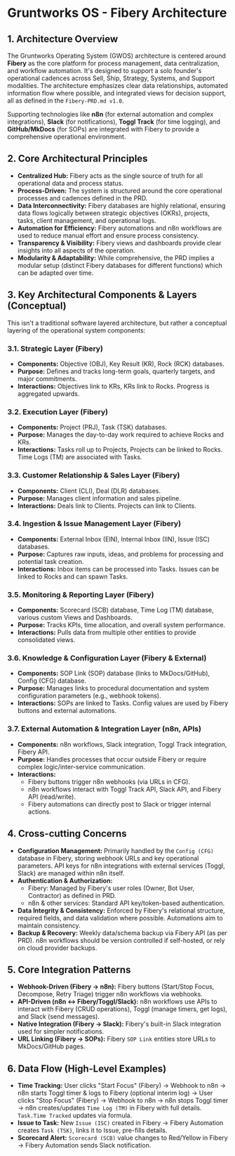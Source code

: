 # Gruntworks OS - Fibery Architecture

## 1. Architecture Overview

The Gruntworks Operating System (GWOS) architecture is centered around **Fibery** as the core platform for process management, data centralization, and workflow automation. It's designed to support a solo founder's operational cadences across Sell, Ship, Strategy, Systems, and Support modalities. The architecture emphasizes clear data relationships, automated information flow where possible, and integrated views for decision support, all as defined in the `Fibery-PRD.md v1.0`.

Supporting technologies like **n8n** (for external automation and complex integrations), **Slack** (for notifications), **Toggl Track** (for time logging), and **GitHub/MkDocs** (for SOPs) are integrated with Fibery to provide a comprehensive operational environment.

## 2. Core Architectural Principles

*   **Centralized Hub:** Fibery acts as the single source of truth for all operational data and process status.
*   **Process-Driven:** The system is structured around the core operational processes and cadences defined in the PRD.
*   **Data Interconnectivity:** Fibery databases are highly relational, ensuring data flows logically between strategic objectives (OKRs), projects, tasks, client management, and operational logs.
*   **Automation for Efficiency:** Fibery automations and n8n workflows are used to reduce manual effort and ensure process consistency.
*   **Transparency & Visibility:** Fibery views and dashboards provide clear insights into all aspects of the operation.
*   **Modularity & Adaptability:** While comprehensive, the PRD implies a modular setup (distinct Fibery databases for different functions) which can be adapted over time.

## 3. Key Architectural Components & Layers (Conceptual)

This isn't a traditional software layered architecture, but rather a conceptual layering of the operational system components:

### 3.1. Strategic Layer (Fibery)
*   **Components:** Objective (OBJ), Key Result (KR), Rock (RCK) databases.
*   **Purpose:** Defines and tracks long-term goals, quarterly targets, and major commitments.
*   **Interactions:** Objectives link to KRs, KRs link to Rocks. Progress is aggregated upwards.

### 3.2. Execution Layer (Fibery)
*   **Components:** Project (PRJ), Task (TSK) databases.
*   **Purpose:** Manages the day-to-day work required to achieve Rocks and KRs.
*   **Interactions:** Tasks roll up to Projects, Projects can be linked to Rocks. Time Logs (TM) are associated with Tasks.

### 3.3. Customer Relationship & Sales Layer (Fibery)
*   **Components:** Client (CLI), Deal (DLR) databases.
*   **Purpose:** Manages client information and sales pipeline.
*   **Interactions:** Deals link to Clients. Projects can link to Clients.

### 3.4. Ingestion & Issue Management Layer (Fibery)
*   **Components:** External Inbox (EIN), Internal Inbox (IIN), Issue (ISC) databases.
*   **Purpose:** Captures raw inputs, ideas, and problems for processing and potential task creation.
*   **Interactions:** Inbox items can be processed into Tasks. Issues can be linked to Rocks and can spawn Tasks.

### 3.5. Monitoring & Reporting Layer (Fibery)
*   **Components:** Scorecard (SCB) database, Time Log (TM) database, various custom Views and Dashboards.
*   **Purpose:** Tracks KPIs, time allocation, and overall system performance.
*   **Interactions:** Pulls data from multiple other entities to provide consolidated views.

### 3.6. Knowledge & Configuration Layer (Fibery & External)
*   **Components:** SOP Link (SOP) database (links to MkDocs/GitHub), Config (CFG) database.
*   **Purpose:** Manages links to procedural documentation and system configuration parameters (e.g., webhook tokens).
*   **Interactions:** SOPs are linked to Tasks. Config values are used by Fibery buttons and external automations.

### 3.7. External Automation & Integration Layer (n8n, APIs)
*   **Components:** n8n workflows, Slack integration, Toggl Track integration, Fibery API.
*   **Purpose:** Handles processes that occur outside Fibery or require complex logic/inter-service communication.
*   **Interactions:**
    *   Fibery buttons trigger n8n webhooks (via URLs in CFG).
    *   n8n workflows interact with Toggl Track API, Slack API, and Fibery API (read/write).
    *   Fibery automations can directly post to Slack or trigger internal actions.

## 4. Cross-cutting Concerns

*   **Configuration Management:** Primarily handled by the `Config (CFG)` database in Fibery, storing webhook URLs and key operational parameters. API keys for n8n integrations with external services (Toggl, Slack) are managed within n8n itself.
*   **Authentication & Authorization:**
    *   Fibery: Managed by Fibery's user roles (Owner, Bot User, Contractor) as defined in PRD.
    *   n8n & other services: Standard API key/token-based authentication.
*   **Data Integrity & Consistency:** Enforced by Fibery's relational structure, required fields, and data validation where possible. Automations aim to maintain consistency.
*   **Backup & Recovery:** Weekly data/schema backup via Fibery API (as per PRD). n8n workflows should be version controlled if self-hosted, or rely on cloud provider backups.

## 5. Core Integration Patterns

*   **Webhook-Driven (Fibery -> n8n):** Fibery buttons (Start/Stop Focus, Decompose, Retry Triage) trigger n8n workflows via webhooks.
*   **API-Driven (n8n <-> Fibery/Toggl/Slack):** n8n workflows use APIs to interact with Fibery (CRUD operations), Toggl (manage timers, get logs), and Slack (send messages).
*   **Native Integration (Fibery -> Slack):** Fibery's built-in Slack integration used for simpler notifications.
*   **URL Linking (Fibery -> SOPs):** Fibery `SOP Link` entities store URLs to MkDocs/GitHub pages.

## 6. Data Flow (High-Level Examples)

*   **Time Tracking:** User clicks "Start Focus" (Fibery) -> Webhook to n8n -> n8n starts Toggl timer & logs to Fibery (optional interim log) -> User clicks "Stop Focus" (Fibery) -> Webhook to n8n -> n8n stops Toggl timer -> n8n creates/updates `Time Log (TM)` in Fibery with full details. `Task.Time Tracked` updates via formula.
*   **Issue to Task:** New `Issue (ISC)` created in Fibery -> Fibery Automation creates `Task (TSK)`, links it to Issue, pre-fills details.
*   **Scorecard Alert:** `Scorecard (SCB)` value changes to Red/Yellow in Fibery -> Fibery Automation sends Slack notification. 